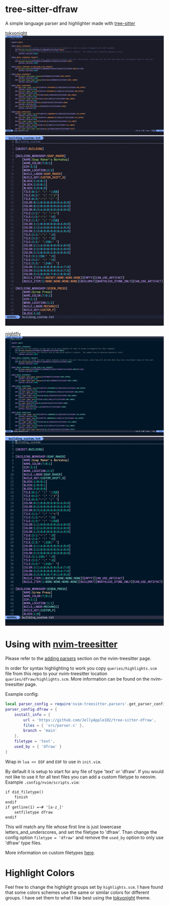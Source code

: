 # tree-sitter-dfraw

A simple language parser and highlighter made with [tree-sitter](https://github.com/tree-sitter/tree-sitter)

[tokyonight](https://github.com/folke/tokyonight.nvim)
![tokyonight one](images/tokyonight1.png)
![tokyonight two](images/tokyonight2.png)

[nightfly](https://github.com/bluz71/vim-nightfly-guicolors)
![nightfly one](images/nightfly1.png)
![nightfly two](images/nightfly2.png)

# Using with [nvim-treesitter](https://github.com/nvim-treesitter/nvim-treesitter)

Please refer to the [adding parsers](https://github.com/nvim-treesitter/nvim-treesitter#advanced-setup) section on the nvim-treesitter page.

In order for syntax highlighting to work you copy `queries/highlights.scm` file from this repo to your nvim-treesitter location `queries/dfraw/highlights.scm`.
More information can be found on the nvim-treesitter page.

Example config:
```lua
local parser_config = require'nvim-treesitter.parsers'.get_parser_configs()
parser_config.dfraw = {
	install_info = {
		url = 'https://github.com/JellyApple102/tree-sitter-dfraw',
		files = { 'src/parser.c' },
		branch = 'main'
	},
	filetype = 'text',
	used_by = { 'dfraw' }
}
```
Wrap in `lua << EOF` and `EOF` to use in `init.vim`.

By default it is setup to start for any file of type 'text' or 'dfraw'. If you would not like to use it for all text files you can add a custom filetype to neovim.
Example `.config/nvim/scripts.vim`:
```vim
if did_filetype()
	finish
endif
if getline(1) =~# '[a-z_]'
	setfiletype dfraw
endif
```
This will match any file whose first line is just lowercase letters_and_underscores, and set the filetype to 'dfraw'.
Than change the config option `filetype = 'dfraw'` and remove the `used_by` option to only use 'dfraw' type files.

More information on custom filetypes [here](https://neovim.io/doc/user/filetype.html#new-filetype).

# Highlight Colors

Feel free to change the highlight groups set by `highlights.scm`. I have found that some colors schemes use the same or similar colors for different groups.
I have set them to what I like best using the [tokyonight](https://github.com/folke/tokyonight.nvim) theme.

